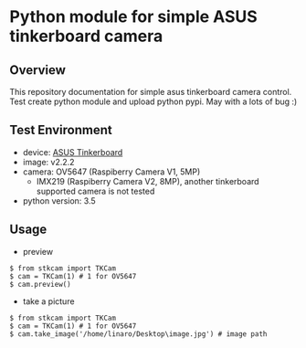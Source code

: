 # Python module for simple ASUS tinkerboard camera

## Overview
This repository documentation for simple asus tinkerboard camera control. Test create python module and upload python pypi. May with a lots of bug :)

## Test Environment

* device: [ASUS Tinkerboard](https://www.asus.com/us/Networking-IoT-Servers/AIoT-Industrial-Solution/All-series/Tinker-Board/)
* image: v2.2.2
* camera: OV5647 (Raspiberry Camera V1, 5MP)
  * IMX219 (Raspiberry Camera V2, 8MP), another tinkerboard supported camera is not tested
* python version: 3.5

## Usage
* preview
```console
$ from stkcam import TKCam
$ cam = TKCam(1) # 1 for OV5647
$ cam.preview()
```
* take a picture
```console
$ from stkcam import TKCam
$ cam = TKCam(1) # 1 for OV5647
$ cam.take_image('/home/linaro/Desktop\image.jpg') # image path
```